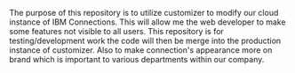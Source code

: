 The purpose of this repository is to utilize customizer to modify our cloud instance of IBM Connections. This will allow me the web developer to make some features not visible to all users. This repository is for testing/development work the code will then be merge into the production instance of customizer.  Also to make connection's appearance more on brand which is important to various departments within our company. 

